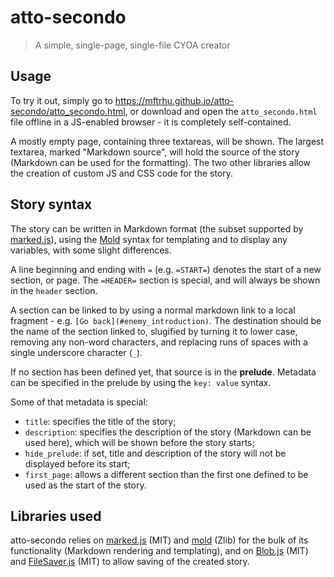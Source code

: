 # atto-secondo

> A simple, single-page, single-file CYOA creator

## Usage

To try it out, simply go to <https://mftrhu.github.io/atto-secondo/atto_secondo.html>, or download and open the `atto_secondo.html` file offline in a JS-enabled browser - it is completely self-contained.

A mostly empty page, containing three textareas, will be shown.  The largest textarea, marked "Markdown source", will hold the source of the story (Markdown can be used for the formatting).  The two other libraries allow the creation of custom JS and CSS code for the story.

## Story syntax

The story can be written in Markdown format (the subset supported by [marked.js][marked.js]), using the [Mold][mold] syntax for templating and to display any variables, with some slight differences.

A line beginning and ending with `=` (e.g. `=START=`) denotes the start of a new section, or page.  The `=HEADER=` section is special, and will always be shown in the `header` section.

A section can be linked to by using a normal markdown link to a local fragment - e.g. `[Go back](#enemy_introduction)`.  The destination should be the name of the section linked to, slugified by turning it to lower case, removing any non-word characters, and replacing runs of spaces with a single underscore character (`_`).

If no section has been defined yet, that source is in the **prelude**.  Metadata can be specified in the prelude by using the `key: value` syntax.

Some of that metadata is special:

 - `title`: specifies the title of the story;
 - `description`: specifies the description of the story (Markdown can be used here), which will be shown before the story starts;
 - `hide_prelude`: if set, title and description of the story will not be displayed before its start;
 - `first_page`: allows a different section than the first one defined to be used as the start of the story.

## Libraries used

atto-secondo relies on [marked.js][marked.js] (MIT) and [mold][mold] (Zlib) for the bulk of its functionality (Markdown rendering and templating), and on [Blob.js][Blob.js] (MIT) and [FileSaver.js][FileSaver.js] (MIT) to allow saving of the created story.

[marked.js]: https://github.com/markedjs/marked
[mold]: https://github.com/marijnh/mold
[Blob.js]: https://github.com/eligrey/Blob.js/
[FileSaver.js]: https://github.com/eligrey/FileSaver.js/
